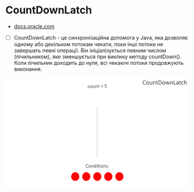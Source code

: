# CountDownLatch 
- [ docs.oracle.com ](https://docs.oracle.com/en/java/javase/20/docs/api/java.base/java/util/concurrent/CountDownLatch.html)


- [ ] CountDownLatch - це синхронізаційна допомога у Java, яка дозволяє одному або декільком потокам чекати, поки інші потоки не завершать певні операції. Він ініціалізується певним числом (лічильником), яке зменшується при виклику методу countDown(). Коли лічильник доходить до нуля, всі чекаючі потоки продовжують виконання.
<p align="center">
  <img src="./countdownlatch.gif" alt="CountDownLatch">
</p>

